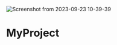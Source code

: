 ![Screenshot from 2023-09-23 10-39-39](https://github.com/vivekrav48/MyProject/assets/93572518/d38caee8-d730-451c-81f0-c53b20d45c32)
# MyProject
